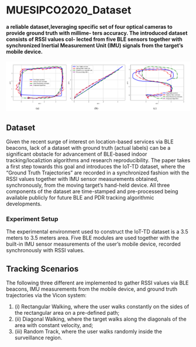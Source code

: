 # MUESIPCO2020_Dataset
<h4> a reliable dataset,leveraging specific set of four optical cameras to provide ground truth with millime- ters accuracy. The introduced dataset consists of RSSI values col- lected from five BLE sensors together with synchronized Inertial Measurement Unit (IMU) signals from the target’s mobile device.</h4>


![Roadmap](Results/results.png)

## Dataset
Given the recent surge of interest on location-based services via BLE beacons, lack of a dataset with ground truth (actual labels) can be a significant obstacle for advancement of BLE-based indoor tracking/localiztion algorithms and research reproducibility. The paper takes a first step towards this goal and introduces the IoT-TD dataset, where the “Ground Truth Trajectories” are recorded in a synchronized fashion with the RSSI values together with IMU sensor measurements obtained, synchronously, from the moving target’s hand-held device. All three components of the dataset are time-stamped and pre-processed being available publicly for future BLE and PDR tracking algorithmic developments.

### Experiment Setup
The experimental environment used to construct the IoT-TD dataset is a 3.5 meters to 3.5 meters area. Five BLE modules are used together with the built-in IMU sensor measurements of the user’s mobile device, recorded synchronously with RSSI values.  

## Tracking Scenarios
The following three different are implemented to gather RSSI values via BLE beacons, IMU measurements from the mobile device, and ground truth trajectories via the Vicon system: 
<ol>
<li>(i) Rectangular Walking, where the user walks constantly on the sides of the rectangular area on a pre-defined path; </li>
<li>(ii) Diagonal Walking, where the target walks along the diagonals of the area with constant velocity, and; </li>
<li>(iii) Random Track, where the user walks randomly inside the surveillance region.</li>
</ol>

